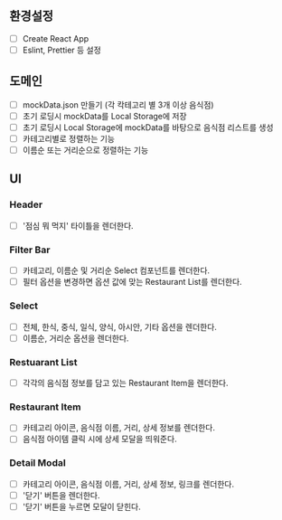 ## 환경설정

- [ ] Create React App
- [ ] Eslint, Prettier 등 설정

## 도메인

- [ ] mockData.json 만들기 (각 칵테고리 별 3개 이상 음식점)
- [ ] 초기 로딩시 mockData를 Local Storage에 저장
- [ ] 초기 로딩시 Local Storage에 mockData를 바탕으로 음식점 리스트를 생성
- [ ] 카테고리별로 정렬하는 기능
- [ ] 이름순 또는 거리순으로 정렬하는 기능

## UI

### Header

- [ ] '점심 뭐 먹지' 타이틀을 렌더한다.

### Filter Bar

- [ ] 카테고리, 이름순 및 거리순 Select 컴포넌트를 렌더한다.
- [ ] 필터 옵션을 변경하면 옵션 값에 맞는 Restaurant List를 렌더한다.

### Select

- [ ] 전체, 한식, 중식, 일식, 양식, 아시안, 기타 옵션을 렌더한다.
- [ ] 이름순, 거리순 옵션을 렌더한다.

### Restuarant List

- [ ] 각각의 음식점 정보를 담고 있는 Restaurant Item을 렌더한다.

### Restaurant Item

- [ ] 카테고리 아이콘, 음식점 이름, 거리, 상세 정보를 렌더한다.
- [ ] 음식점 아이템 클릭 시에 상세 모달을 띄워준다.

### Detail Modal

- [ ] 카테고리 아이콘, 음식점 이름, 거리, 상세 정보, 링크를 렌더한다.
- [ ] '닫기' 버튼을 렌더한다.
- [ ] '닫기' 버튼을 누르면 모달이 닫힌다.
